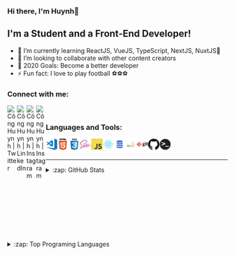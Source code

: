 <!--
- 👋 Hi, I’m @conghuynhho
- 👀 I’m interested in coding
- 🌱 I’m currently learning
- 💞️ I’m looking to collaborate on ...
- 📫 How to reach me ...
-->
### Hi there, I'm Huynh👋

## I'm a Student and a Front-End Developer!

- 🌱 I’m currently learning ReactJS, VueJS, TypeScript, NextJS, NuxtJS🤣
- 👯 I’m looking to collaborate with other content creators
- 🥅 2020 Goals: Become a better developer
- ⚡ Fun fact: I love to play football ⚽⚽⚽



### Connect with me:

[<img align="left" alt="Công Huynh | Twitter" width="22px" src="https://cdn.jsdelivr.net/npm/simple-icons@v3/icons/twitter.svg" />][twitter]
[<img align="left" alt="Công Huynh | LinkedIn" width="22px" src="https://cdn.jsdelivr.net/npm/simple-icons@v3/icons/linkedin.svg" />][linkedin]
[<img align="left" alt="Công Huynh | Instagram" width="22px" src="https://cdn.jsdelivr.net/npm/simple-icons@v3/icons/instagram.svg" />][instagram]
[<img align="left" alt="Công Huynh | Instagram" width="22px" src="https://cdn.jsdelivr.net/npm/simple-icons@v3/icons/facebook.svg" />][facebook]

<br />

### Languages and Tools:

<img align="left" alt="Visual Studio Code" width="26px" src="https://raw.githubusercontent.com/github/explore/80688e429a7d4ef2fca1e82350fe8e3517d3494d/topics/visual-studio-code/visual-studio-code.png" />
<img align="left" alt="HTML5" width="26px" src="https://raw.githubusercontent.com/github/explore/80688e429a7d4ef2fca1e82350fe8e3517d3494d/topics/html/html.png" />
<img align="left" alt="CSS3" width="26px" src="https://raw.githubusercontent.com/github/explore/80688e429a7d4ef2fca1e82350fe8e3517d3494d/topics/css/css.png" />
<img align="left" alt="Sass" width="26px" src="https://raw.githubusercontent.com/github/explore/80688e429a7d4ef2fca1e82350fe8e3517d3494d/topics/sass/sass.png" />
<img align="left" alt="JavaScript" width="26px" src="https://raw.githubusercontent.com/github/explore/80688e429a7d4ef2fca1e82350fe8e3517d3494d/topics/javascript/javascript.png" />
<img align="left" alt="React" width="26px" src="https://raw.githubusercontent.com/github/explore/80688e429a7d4ef2fca1e82350fe8e3517d3494d/topics/react/react.png" />
<img align="left" alt="SQL" width="26px" src="https://raw.githubusercontent.com/github/explore/80688e429a7d4ef2fca1e82350fe8e3517d3494d/topics/sql/sql.png" />
<img align="left" alt="MySQL" width="26px" src="https://raw.githubusercontent.com/github/explore/80688e429a7d4ef2fca1e82350fe8e3517d3494d/topics/mysql/mysql.png" />
<img align="left" alt="Git" width="26px" src="https://raw.githubusercontent.com/github/explore/80688e429a7d4ef2fca1e82350fe8e3517d3494d/topics/git/git.png" />
<img align="left" alt="GitHub" width="26px" src="https://raw.githubusercontent.com/github/explore/78df643247d429f6cc873026c0622819ad797942/topics/github/github.png" />
<img align="left" alt="Terminal" width="26px" src="https://raw.githubusercontent.com/github/explore/80688e429a7d4ef2fca1e82350fe8e3517d3494d/topics/terminal/terminal.png" />

<br />
<br />

---

<details>
  <summary>:zap: GitHub Stats</summary>

  <img align="left" alt="Huynh's GitHub Stats" src="https://github-readme-stats.codestackr.vercel.app/api?username=conghuynhho&show_icons=true&hide_border=true&theme=dracula" />

</details>
<br />
<br />
<br />
<br />
<br />
<br />
<br />
<br />
<br />
<details>
  <summary>:zap: Top Programing Languages</summary>

  <img align="left" alt="Huynh's Top Languages" src="https://github-readme-stats.vercel.app/api/top-langs/?username=conghuynhho&layout=compact" />

</details>






[twitter]: https://twitter.com/HuynhHCng2/
[instagram]: https://www.instagram.com/conghuynhh/
[facebook]: https://facebook.com/conghuynhho/
[linkedin]: https://linkedin.com/in/conghuynhho
